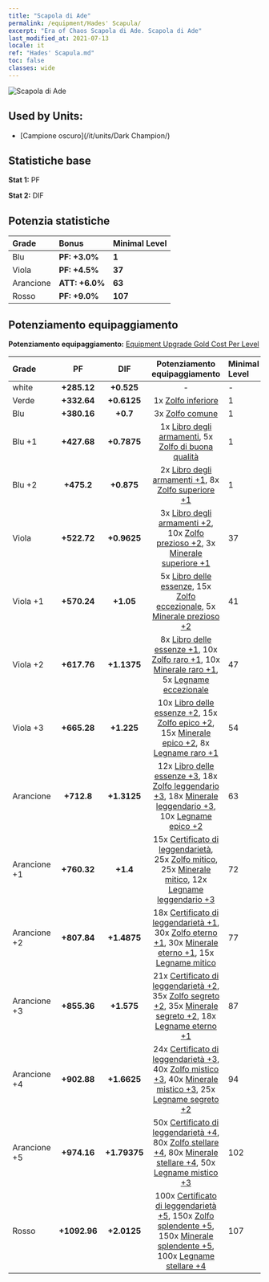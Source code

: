 ```yaml
---
title: "Scapola di Ade"
permalink: /equipment/Hades' Scapula/
excerpt: "Era of Chaos Scapola di Ade. Scapola di Ade"
last_modified_at: 2021-07-13
locale: it
ref: "Hades' Scapula.md"
toc: false
classes: wide
---
```


  ![Scapola di Ade](/images/e/e_3094.png)

## Used by Units:

* [Campione oscuro](/it/units/Dark Champion/) 


## Statistiche base
 **Stat 1:** PF

 **Stat 2:** DIF

## Potenzia statistiche

  |     Grade    |   Bonus | Minimal Level | 
  |:-------------|:--------|:--------------| 
  | Blu | **PF: +3.0%** | **1** | 
  | Viola | **PF: +4.5%** | **37** | 
  | Arancione | **ATT: +6.0%** | **63** | 
  | Rosso | **PF: +9.0%** | **107** | 


## Potenziamento equipaggiamento
 **Potenziamento equipaggiamento:** [Equipment Upgrade Gold Cost Per Level](/equipment/EquipmentUpgradeCostPerLevel/) 

  |          Grade      | PF | DIF | Potenziamento equipaggiamento | Minimal Level |
  |:--------------------|:---------:|:---------:|:----------------:|:--------------|
  | white | **+285.12** | **+0.525** | - | - |
  | Verde | **+332.64** | **+0.6125** | 1x [Zolfo inferiore](/ItemsIT/mat_3/) | 1 |
  | Blu | **+380.16** | **+0.7** | 3x [Zolfo comune](/ItemsIT/mat_9/) | 1 |
  | Blu +1 | **+427.68** | **+0.7875** | 1x [Libro degli armamenti](/ItemsIT/mat_18/), 5x [Zolfo di buona qualità](/ItemsIT/mat_15/) | 1 |
  | Blu +2 | **+475.2** | **+0.875** | 2x [Libro degli armamenti +1](/ItemsIT/mat_25/), 8x [Zolfo superiore +1](/ItemsIT/mat_22/) | 1 |
  | Viola | **+522.72** | **+0.9625** | 3x [Libro degli armamenti +2](/ItemsIT/mat_32/), 10x [Zolfo prezioso +2](/ItemsIT/mat_29/), 3x [Minerale superiore +1](/ItemsIT/mat_19/) | 37 |
  | Viola +1 | **+570.24** | **+1.05** | 5x [Libro delle essenze](/ItemsIT/mat_39/), 15x [Zolfo eccezionale](/ItemsIT/mat_36/), 5x [Minerale prezioso +2](/ItemsIT/mat_26/) | 41 |
  | Viola +2 | **+617.76** | **+1.1375** | 8x [Libro delle essenze +1](/ItemsIT/mat_46/), 10x [Zolfo raro +1](/ItemsIT/mat_43/), 10x [Minerale raro +1](/ItemsIT/mat_40/), 5x [Legname eccezionale](/ItemsIT/mat_34/) | 47 |
  | Viola +3 | **+665.28** | **+1.225** | 10x [Libro delle essenze +2](/ItemsIT/mat_53/), 15x [Zolfo epico +2](/ItemsIT/mat_50/), 15x [Minerale epico +2](/ItemsIT/mat_47/), 8x [Legname raro +1](/ItemsIT/mat_41/) | 54 |
  | Arancione | **+712.8** | **+1.3125** | 12x [Libro delle essenze +3](/ItemsIT/mat_60/), 18x [Zolfo leggendario +3](/ItemsIT/mat_57/), 18x [Minerale leggendario +3](/ItemsIT/mat_54/), 10x [Legname epico +2](/ItemsIT/mat_48/) | 63 |
  | Arancione +1 | **+760.32** | **+1.4** | 15x [Certificato di leggendarietà](/ItemsIT/mat_67/), 25x [Zolfo mitico](/ItemsIT/mat_64/), 25x [Minerale mitico](/ItemsIT/mat_61/), 12x [Legname leggendario +3](/ItemsIT/mat_55/) | 72 |
  | Arancione +2 | **+807.84** | **+1.4875** | 18x [Certificato di leggendarietà +1](/ItemsIT/mat_74/), 30x [Zolfo eterno +1](/ItemsIT/mat_71/), 30x [Minerale eterno +1](/ItemsIT/mat_68/), 15x [Legname mitico](/ItemsIT/mat_62/) | 77 |
  | Arancione +3 | **+855.36** | **+1.575** | 21x [Certificato di leggendarietà +2](/ItemsIT/mat_81/), 35x [Zolfo segreto +2](/ItemsIT/mat_78/), 35x [Minerale segreto +2](/ItemsIT/mat_75/), 18x [Legname eterno +1](/ItemsIT/mat_69/) | 87 |
  | Arancione +4 | **+902.88** | **+1.6625** | 24x [Certificato di leggendarietà +3](/ItemsIT/mat_88/), 40x [Zolfo mistico +3](/ItemsIT/mat_85/), 40x [Minerale mistico +3](/ItemsIT/mat_82/), 25x [Legname segreto +2](/ItemsIT/mat_76/) | 94 |
  | Arancione +5 | **+974.16** | **+1.79375** | 50x [Certificato di leggendarietà +4](/ItemsIT/mat_95/), 80x [Zolfo stellare +4](/ItemsIT/mat_92/), 80x [Minerale stellare +4](/ItemsIT/mat_89/), 50x [Legname mistico +3](/ItemsIT/mat_83/) | 102 |
  | Rosso | **+1092.96** | **+2.0125** | 100x [Certificato di leggendarietà +5](/ItemsIT/mat_102/), 150x [Zolfo splendente +5](/ItemsIT/mat_99/), 150x [Minerale splendente +5](/ItemsIT/mat_96/), 100x [Legname stellare +4](/ItemsIT/mat_90/) | 107 |


